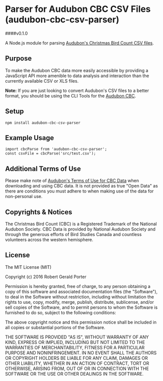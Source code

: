# Parser for Audubon CBC CSV Files (audubon-cbc-csv-parser)
####v0.1.0

A Node.js module for parsing [Audubon's Christmas Bird Count CSV files](http://netapp.audubon.org/CBCObservation/).

## Purpose

To make the Audubon CBC data more easily accessible by providing a JavaScript API more amenible to data analysis and interaction than the currently available CSV or XLS files.

**Note:** If you are just looking to convert Audubon's CSV files to a better format, you should be using the CLI Tools for the [Audubon CBC](https://github.com/rgeraldporter/audubon-cbc-cli).

## Setup

```
npm install audubon-cbc-csv-parser
```

## Example Usage

```
import cbcParse from 'audubon-cbc-csv-parser';
const csvFile = cbcParse('src/test.csv');
```

## Additional Terms of Use

Please make note of [Audubon's Terms of Use for CBC Data](http://www.audubon.org/content/policy-regarding-use-christmas-bird-count-data) when downloading and using CBC data. It is not provided as true "Open Data" as there are conditions you must adhere to when making use of the data for non-personal use.

## Copyrights & Notices

The Christmas Bird Count (CBC) is a Registered Trademark of the National Audubon Society. CBC Data is provided by National Audubon Society and through the generous efforts of Bird Studies Canada and countless volunteers across the western hemisphere.

## License

The MIT License (MIT)

Copyright (c) 2016 Robert Gerald Porter

Permission is hereby granted, free of charge, to any person obtaining a copy
of this software and associated documentation files (the "Software"), to deal
in the Software without restriction, including without limitation the rights
to use, copy, modify, merge, publish, distribute, sublicense, and/or sell
copies of the Software, and to permit persons to whom the Software is
furnished to do so, subject to the following conditions:

The above copyright notice and this permission notice shall be included in
all copies or substantial portions of the Software.

THE SOFTWARE IS PROVIDED "AS IS", WITHOUT WARRANTY OF ANY KIND, EXPRESS OR
IMPLIED, INCLUDING BUT NOT LIMITED TO THE WARRANTIES OF MERCHANTABILITY,
FITNESS FOR A PARTICULAR PURPOSE AND NONINFRINGEMENT. IN NO EVENT SHALL THE
AUTHORS OR COPYRIGHT HOLDERS BE LIABLE FOR ANY CLAIM, DAMAGES OR OTHER
LIABILITY, WHETHER IN AN ACTION OF CONTRACT, TORT OR OTHERWISE, ARISING FROM,
OUT OF OR IN CONNECTION WITH THE SOFTWARE OR THE USE OR OTHER DEALINGS IN
THE SOFTWARE.
